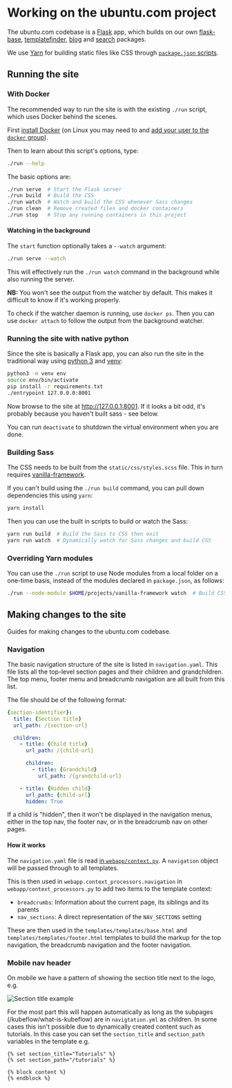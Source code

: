 # Working on the ubuntu.com project

The ubuntu.com codebase is a [Flask](https://flask.palletsprojects.com/) app, which builds on our own [flask-base](https://pypi.org/project/canonicalwebteam.flask-base/), [templatefinder](https://pypi.org/project/canonicalwebteam.templatefinder/), [blog](https://pypi.org/project/canonicalwebteam.blog/) and [search](https://pypi.org/project/canonicalwebteam.search/) packages.

We use [Yarn](https://yarnpkg.com/lang/en/) for building static files like CSS through [`package.json` scripts](https://yarnpkg.com/lang/en/docs/package-json/#toc-scripts).

## Running the site

### With Docker

The recommended way to run the site is with the existing `./run` script, which uses Docker behind the scenes.

First [install Docker](https://docs.docker.com/engine/installation/) (on Linux you may need to and [add your user to the `docker` group](https://docs.docker.com/engine/installation/linux/linux-postinstall/)).

Then to learn about this script's options, type:

``` bash
./run --help
```

The basic options are:

``` bash
./run serve  # Start the Flask server
./run build  # Build the CSS
./run watch  # Watch and build the CSS whenever Sass changes
./run clean  # Remove created files and docker containers
./run stop   # Stop any running containers in this project

```

#### Watching in the background

The `start` function optionally takes a `--watch` argument:

``` bash
./run serve --watch
```

This will effectively run the `./run watch` command in the background while also running the server.

**NB:** You won't see the output from the watcher by default. This makes it difficult to know if it's working properly.

To check if the watcher daemon is running, use `docker ps`. Then you can use `docker attach` to follow the output from the background watcher.

### Running the site with native python

Since the site is basically a Flask app, you can also run the site in the traditional way using [python 3](https://docs.python.org/3/) and [venv](https://docs.python.org/3/library/venv.html?highlight=venv#module-venv):

``` bash
python3 -m venv env
source env/bin/activate
pip install -r requirements.txt
./entrypoint 127.0.0.0:8001
```

Now browse to the site at <http://127.0.0.1:8001>. If it looks a bit odd, it's probably because you haven't built sass - see below.

You can run `deactivate` to shutdown the virtual environment when you are done.

### Building Sass

The CSS needs to be built from the `static/css/styles.scss` file. This in turn requires [vanilla-framework](https://github.com/canonical-web-and-design/vanilla-framework).

If you can't build using the `./run build` command, you can pull down dependencies this using `yarn`:

``` bash
yarn install
```

Then you can use the built in scripts to build or watch the Sass:

``` bash
yarn run build  # Build the Sass to CSS then exit
yarn run watch  # Dynamically watch for Sass changes and build CSS
```

### Overriding Yarn modules

You can use the `./run` script to use Node modules from a local folder on a one-time basis, instead of the modules declared in `package.json`, as follows:

``` bash
./run --node-module $HOME/projects/vanilla-framework watch  # Build CSS dynamically, using a local version of vanilla-framework
```

## Making changes to the site

Guides for making changes to the ubuntu.com codebase.

### Navigation

The basic navigation structure of the site is listed in `navigation.yaml`. This file lists all the top-level section pages and their children and grandchildren. The top menu, footer menu and breadcrumb navigation are all built from this list.

The file should be of the following format:

``` yaml
{section-identifier}:
  title: {Section title}
  url_path: /{section-url}

  children:
    - title: {Child title}
      url_path: /{child-url}

      children:
        - title: {Grandchild}
          url_path: /{grandchild-url}

    - title: {Hidden child}
      url_path: {child-url}
      hidden: True
```

If a child is "hidden", then it won't be displayed in the navigation menus, either in the top nav, the footer nav, or in the breadcrumb nav on other pages.

#### How it works

The `navigation.yaml` file is read [in `webapp/context.py`](https://github.com/canonical-web-and-design/ubuntu.com/blob/b0b1f1e8fe896166ee0a0a7a2328d1e85f22f84c/webapp/context.py#L53). A `navigation` object will be passed through to all templates.

This is then used in `webapp.context_processors.navigation` in `webapp/context_processors.py` to add two items to the template context:

- `breadcrumbs`: Information about the current page, its siblings and its parents
- `nav_sections`: A direct representation of the `NAV_SECTIONS` setting

These are then used in the `templates/templates/base.html` and `templates/templates/footer.html` templates to build the markup for the top navigation, the breadcrumb navigation and the footer navigation.

### Mobile nav header

On mobile we have a pattern of showing the section title next to the logo, e.g.

![Section title example](https://assets.ubuntu.com/v1/bb50217a-Screenshot+from+2020-02-04+15-29-36.png)

For the most part this will happen automatically as long as the subpages (/kubeflow/what-is-kubeflow) are in `navigtation.yml` as children. In some cases this isn't possible due to dynamically created content such as tutorials. In this case you can set the `section_title` and `section_path` variables in the template e.g.

```
{% set section_title="Tutorials" %}
{% set section_path="/tutorials" %}

{% block content %}
{% endblock %}
```
